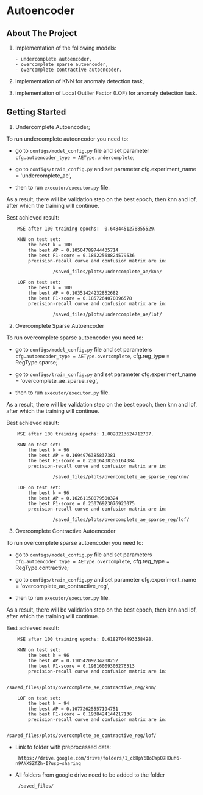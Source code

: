 # Autoencoder

## About The Project

1) Implementation of the following models:

       - undercomplete autoencoder,
       - overcomplete sparse autoencoder,
       - overcomplete contractive autoencoder.

2) implementation of KNN for anomaly detection task,
3) implementation of Local Outlier Factor (LOF) for anomaly detection task.


## Getting Started

1) Undercomplete Autoencoder;

To run undercomplete autoencoder you need to:

- go to `configs/model_config.py` file and set parameter `cfg.autoencoder_type = AEType.undercomplete`;

- go to `configs/train_config.py` and set parameter cfg.experiment_name = 'undercomplete_ae',

- then to run `executor/executor.py` file. 
       
As a result, there will be validation step on the best epoch, then knn and lof, after which the training will continue.
  
Best achieved result:

        MSE after 100 training epochs:  0.6484451278855529.
  
        KNN on test set: 
            the best k = 100
            the best AP = 0.10504789744435714
            the best F1-score = 0.18622568824579536
            precision-recall curve and confusion matrix are in:
            
                     /saved_files/plots/undercomplete_ae/knn/
  
        LOF on test set: 
            the best k = 100
            the best AP = 0.10351424232852682
            the best F1-score = 0.1857264070896578
            precision-recall curve and confusion matrix are in:
            
                     /saved_files/plots/undercomplete_ae/lof/

2) Overcomplete Sparse Autoencoder


To run overcomplete sparse autoencoder you need to:

- go to `configs/model_config.py` file and set parameters `cfg.autoencoder_type = AEType.overcomplete`, cfg.reg_type = RegType.sparse;

- go to `configs/train_config.py` and set parameter cfg.experiment_name = 'overcomplete_ae_sparse_reg',

- then to run `executor/executor.py` file. 
       
As a result, there will be validation step on the best epoch, then knn and lof, after which the training will continue.

Best achieved result:

        MSE after 100 training epochs: 1.0028213624712787.

        KNN on test set: 
            the best k = 96
            the best AP = 0.1694976385837381
            the best F1-score = 0.23116438356164384
            precision-recall curve and confusion matrix are in:
            
                     /saved_files/plots/overcomplete_ae_sparse_reg/knn/

        LOF on test set: 
            the best k = 96
            the best AP = 0.16261158079500324
            the best F1-score = 0.23076923076923075
            precision-recall curve and confusion matrix are in:
            
                     /saved_files/plots/overcomplete_ae_sparse_reg/lof/


3) Overcomplete Contractive Autoencoder



To run overcomplete sparse autoencoder you need to:

- go to `configs/model_config.py` file and set parameters `cfg.autoencoder_type = AEType.overcomplete`, cfg.reg_type = RegType.contractive;

- go to `configs/train_config.py` and set parameter cfg.experiment_name = 'overcomplete_ae_contractive_reg',

- then to run `executor/executor.py` file. 
       
As a result, there will be validation step on the best epoch, then knn and lof, after which the training will continue.

Best achieved result:
        
        MSE after 100 training epochs: 0.6182704493358498.

        KNN on test set: 
            the best k = 96
            the best AP = 0.11054209234208252
            the best F1-score = 0.19816009305276513
            precision-recall curve and confusion matrix are in:
            
                     /saved_files/plots/overcomplete_ae_contractive_reg/knn/

        LOF on test set: 
            the best k = 94
            the best AP = 0.10772625557194751
            the best F1-score = 0.1938424144217136
            precision-recall curve and confusion matrix are in:
            
                     /saved_files/plots/overcomplete_ae_contractive_reg/lof/
            

- Link to folder with preprocessed data:
    
       https://drive.google.com/drive/folders/1_cbHpY6BoBWpO7HDuh6-n9ANXSZfZh-I?usp=sharing

- All folders from google drive need to be added to the folder

       /saved_files/
